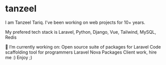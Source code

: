 # tanzeel

I am Tanzeel Tariq. I've been working on web projects for 10+ years.

My prefered tech stack is Laravel, Python, Django, Vue, Tailwind, MySQL, Redis

🔭 I’m currently working on:
Open source suite of packages for Laravel
Code scaffolding tool for programmers
Laravel Nova Packages
Client work, hire me :)
Enjoy ;)
